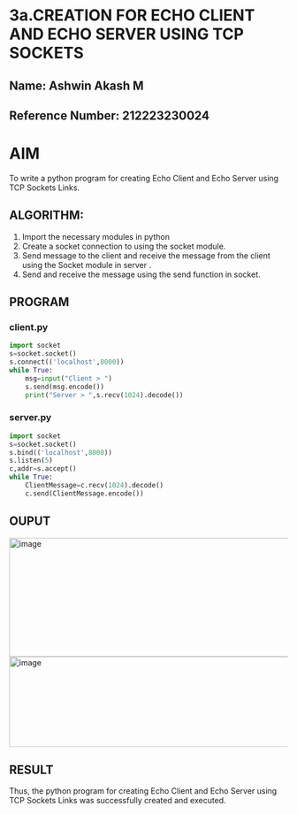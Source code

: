 # 3a.CREATION FOR ECHO CLIENT AND ECHO SERVER USING TCP SOCKETS
## Name: Ashwin Akash M
## Reference Number: 212223230024
# AIM
To write a python program for creating Echo Client and Echo Server using TCP
Sockets Links.
## ALGORITHM:
1. Import the necessary modules in python
2. Create a socket connection to using the socket module.
3. Send message to the client and receive the message from the client using the Socket module in
 server .
4. Send and receive the message using the send function in socket.
## PROGRAM
### client.py
```python
import socket 
s=socket.socket() 
s.connect(('localhost',8000)) 
while True: 
    msg=input("Client > ") 
    s.send(msg.encode()) 
    print("Server > ",s.recv(1024).decode()) 
```
### server.py
```python
import socket 
s=socket.socket() 
s.bind(('localhost',8000)) 
s.listen(5) 
c,addr=s.accept() 
while True: 
    ClientMessage=c.recv(1024).decode() 
    c.send(ClientMessage.encode())
```
## OUPUT
<img width="949" height="215" alt="image" src="https://github.com/user-attachments/assets/944a7643-1329-41d9-84ad-d1a6df0687f1" />
<img width="948" height="163" alt="image" src="https://github.com/user-attachments/assets/bf8a6284-696a-4d37-8f13-58edd07dc0d0" />

## RESULT
Thus, the python program for creating Echo Client and Echo Server using TCP Sockets Links 
was successfully created and executed.
